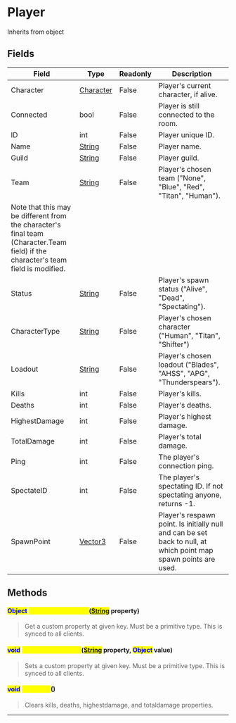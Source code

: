 # Player
Inherits from object
## Fields
|Field|Type|Readonly|Description|
|---|---|---|---|
|Character|[Character](../objects/Character.md)|False|Player's current character, if alive.|
|Connected|bool|False|Player is still connected to the room.|
|ID|int|False|Player unique ID.|
|Name|[String](../static/String.md)|False|Player name.|
|Guild|[String](../static/String.md)|False|Player guild.|
|Team|[String](../static/String.md)|False|Player's chosen team ("None", "Blue", "Red", "Titan", "Human").             Note that this may be different from the character's final team (Character.Team field) if the character's team field is modified.|
|Status|[String](../static/String.md)|False|Player's spawn status ("Alive", "Dead", "Spectating").|
|CharacterType|[String](../static/String.md)|False|Player's chosen character ("Human", "Titan", "Shifter")|
|Loadout|[String](../static/String.md)|False|Player's chosen loadout ("Blades", "AHSS", "APG", "Thunderspears").|
|Kills|int|False|Player's kills.|
|Deaths|int|False|Player's deaths.|
|HighestDamage|int|False|Player's highest damage.|
|TotalDamage|int|False|Player's total damage.|
|Ping|int|False|The player's connection ping.|
|SpectateID|int|False|The player's spectating ID. If not spectating anyone, returns -1.|
|SpawnPoint|[Vector3](../objects/Vector3.md)|False|Player's respawn point. Is initially null and can be set back to null, at which point map spawn points are used.|
## Methods
#### <mark style="color:blue;">Object</mark> <mark style="color:yellow;">GetCustomProperty</mark>(<mark style="color:blue;">[String](../static/String.md)</mark> property)
> Get a custom property at given key. Must be a primitive type. This is synced to all clients.

#### <mark style="color:blue;">void</mark> <mark style="color:yellow;">SetCustomProperty</mark>(<mark style="color:blue;">[String](../static/String.md)</mark> property, <mark style="color:blue;">Object</mark> value)
> Sets a custom property at given key. Must be a primitive type. This is synced to all clients.

#### <mark style="color:blue;">void</mark> <mark style="color:yellow;">ClearKDR</mark>()
> Clears kills, deaths, highestdamage, and totaldamage properties.


---

